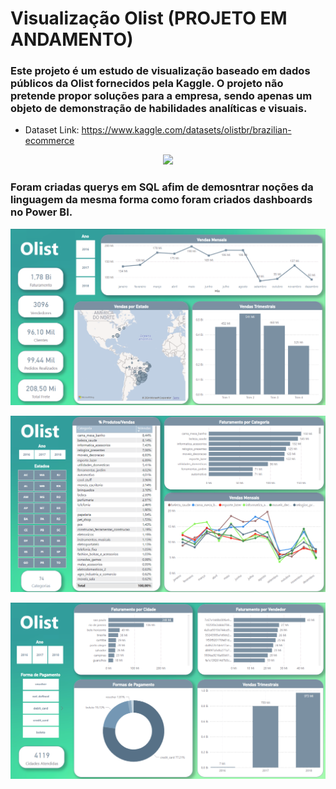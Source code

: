# Visualização Olist (PROJETO EM ANDAMENTO) 

### Este projeto é um estudo de visualização baseado em dados públicos da Olist fornecidos pela Kaggle. O projeto não pretende propor soluções para a empresa, sendo apenas um objeto de demonstração de habilidades analíticas e visuais.
- Dataset Link: https://www.kaggle.com/datasets/olistbr/brazilian-ecommerce

<p align="center">
  <img src="images/Olist-wallpapper.jpeg"/>
</p>


### Foram criadas querys em SQL afim de demosntrar noções da linguagem da mesma forma como foram criados dashboards no Power BI.

<p align="center">
  <img src="images/i1.png"/>
</p>

<p align="center">
  <img src="images/i2.png"/>
</p>

<p align="center">
  <img src="images/i3.png"/>
</p>

